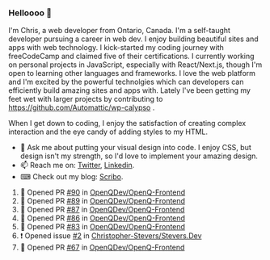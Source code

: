 ### Helloooo 👋

I'm Chris, a web developer from Ontario, Canada. I'm a self-taught developer pursuing a career in web dev. I enjoy building beautiful sites and apps with web technology.
I kick-started my coding journey with freeCodeCamp and claimed five of their certifications.  I currently working on personal projects in JavaScript, especially with React/Next.js, though I'm open to learning other languages and frameworks. I love the web platform and I'm excited by the powerful technolgies which can developers can efficiently build amazing sites and apps with. Lately I've been getting my feet wet with larger projects by contributing to https://github.com/Automattic/wp-calypso .

When I get down to coding, I enjoy the satisfaction of creating complex interaction and the eye candy of adding styles to my HTML. 

- 💬 Ask me about putting your visual design into code. I enjoy CSS, but design isn't my strength, so I'd love to implement your amazing design.
- 📫 Reach me on: [Twitter](https://twitter.com/Christo28120856), [Linkedin](https://www.linkedin.com/in/christopher-stevers-07b9a5204/).
- ⌨ Check out my blog: [Scribo](https://christopherstevers.cf).
<!--
**Christopher-Stevers/Christopher-Stevers** is a ✨ _special_ ✨ repository because its `README.md` (this file) appears on your GitHub profile.

Here are some ideas to get you started:

- 🔭 I’m currently working on ...
- 🌱 I’m currently learning ...
- 👯 I’m looking to collaborate on ...
- 🤔 I’m looking for help with ...
- 😄 Pronouns: ...
- ⚡ Fun fact: ...
-->

<!--START_SECTION:activity-->
1. 💪 Opened PR [#90](https://github.com/OpenQDev/OpenQ-Frontend/pull/90) in [OpenQDev/OpenQ-Frontend](https://github.com/OpenQDev/OpenQ-Frontend)
2. 💪 Opened PR [#89](https://github.com/OpenQDev/OpenQ-Frontend/pull/89) in [OpenQDev/OpenQ-Frontend](https://github.com/OpenQDev/OpenQ-Frontend)
3. 💪 Opened PR [#87](https://github.com/OpenQDev/OpenQ-Frontend/pull/87) in [OpenQDev/OpenQ-Frontend](https://github.com/OpenQDev/OpenQ-Frontend)
4. 💪 Opened PR [#86](https://github.com/OpenQDev/OpenQ-Frontend/pull/86) in [OpenQDev/OpenQ-Frontend](https://github.com/OpenQDev/OpenQ-Frontend)
5. 💪 Opened PR [#83](https://github.com/OpenQDev/OpenQ-Frontend/pull/83) in [OpenQDev/OpenQ-Frontend](https://github.com/OpenQDev/OpenQ-Frontend)
6. ❗️ Opened issue [#2](https://github.com/Christopher-Stevers/Stevers.Dev/issues/2) in [Christopher-Stevers/Stevers.Dev](https://github.com/Christopher-Stevers/Stevers.Dev)
7. 💪 Opened PR [#67](https://github.com/OpenQDev/OpenQ-Frontend/pull/67) in [OpenQDev/OpenQ-Frontend](https://github.com/OpenQDev/OpenQ-Frontend)
<!--END_SECTION:activity-->
